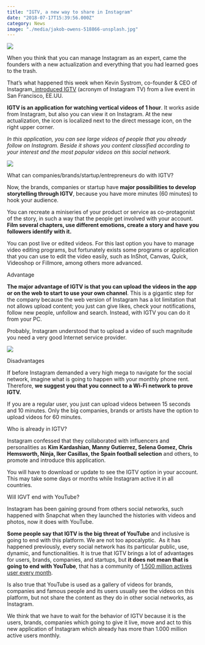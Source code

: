 ```yaml
---
title: "IGTV, a new way to share in Instagram"
date: "2018-07-17T15:39:56.000Z"
category: News
image: "./media/jakob-owens-518866-unsplash.jpg"
---
```


<image src="./media/IGTV3.png">

When you think that you can manage Instagram as an expert, came the founders with a new actualization and everything that you had learned goes to the trash.  

That’s what happened this week when Kevin Systrom, co-founder & CEO of Instagram[, introduced IGTV](https://www.instagram.com/tv/BkQjCfsBIzi/) (acronym of Instagram TV) from a live event in San Francisco, EE.UU.  

**IGTV is an application for watching vertical videos of 1 hour**. It works aside from Instagram, but also you can view it on Instagram. At the new actualization, the icon is localized next to the direct message icon, on the right upper corner.  

_In this application, you can see large videos of people that you already follow on Instagram. Beside it shows you content classified according to your interest and the most popular videos on this social network._

<image src="./media/IGTV2-copia.jpg">

<title-3>What can companies/brands/startup/entrepreneurs do with IGTV?</title-3>

Now, the brands, companies or startup have **major possibilities to develop storytelling through IGTV**, because you have more minutes (60 minutes) to hook your audience. 

You can recreate a miniseries of your product or service as co-protagonist of the story, in such a way that the people get involved with your account. **Film several chapters, use different emotions, create a story and have you followers identify with it.** 

You can post live or edited videos. For this last option you have to manage video editing programs, but fortunately exists some programs or application that you can use to edit the video easily, such as InShot, Canvas, Quick, Videoshop or Fillmore, among others more advanced.  

<title-3>Advantage</title-3>

**The major advantage of IGTV is that you can upload the videos in the app or on the web to start to use your own channel**. This is a gigantic step for the company because the web version of Instagram has a lot limitation that not allows upload content; you just can give likes, check your notifications, follow new people, unfollow and search. Instead, with IGTV you can do it from your PC. 

Probably, Instagram understood that to upload a video of such magnitude you need a very good Internet service provider.

<image src="./media/IGTV-Modo-pc.jpg">

<title-3>Disadvantages</title-3>

If before Instagram demanded a very high mega to navigate for the social network, imagine what is going to happen with your monthly phone rent. Therefore, **we suggest you that you connect to a Wi-Fi network to prove IGTV.** 

If you are a regular user, you just can upload videos between 15 seconds and 10 minutes. Only the big companies, brands or artists have the option to upload videos for 60 minutes.

<title-3>Who is already in IGTV?</title-3>

Instagram confessed that they collaborated with influencers and personalities as **Kim Kardashian, Manny Gutierrez, Selena Gomez, Chris Hemsworth, Ninja, Iker Casillas, the Spain football selection** and others, to promote and introduce this application. 

You will have to download or update to see the IGTV option in your account. This may take some days or months while Instagram active it in all countries.

<title-3>Will IGVT end with YouTube?</title-3>

Instagram has been gaining ground from others social networks, such happened with Snapchat when they launched the histories with videos and photos, now it does with YouTube. 

**Some people say that IGTV is the big threat of YouTube** and inclusive is going to end with this platform. We are not too apocalyptic.  As it has happened previously, every social network has its particular public, use, dynamic, and functionalities. It is true that IGTV brings a lot of advantages for users, brands, companies, and startups, but **it does not mean that is going to end with YouTube**, that has a community of [1.500 million actives user every month](https://www.juancmejia.com/marketing-digital/estadisticas-de-redes-sociales-usuarios-de-facebook-instagram-linkedin-twitter-whatsapp-y-otros-infografia/). 

Is also true that YouTube is used as a gallery of videos for brands, companies and famous people and its users usually see the videos on this platform, but not share the content as they do in other social networks, as Instagram. 

We think that we have to wait for the behavior of IGTV because it is the users, brands, companies which going to give it live, move and act to this new application of Instagram which already has more than 1.000 million active users monthly.